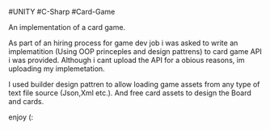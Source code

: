 #UNITY #C-Sharp #Card-Game

An implementation of a card game.

As part of an hiring process for game dev job i was asked to write an implematition (Using OOP princeples and design pattrens)
to card game API i was provided.
Although i cant upload the API for a obious reasons, im uploading my implemetation.

I used builder design pattren to allow loading game assets from any type of text file source (Json,Xml etc.).
And free card assets to design the Board and cards.

enjoy (:
